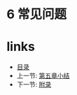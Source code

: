 # 6 常见问题

# links
  * [目录](<preface-目录.md>)
  * 上一节: [第五章小结](<05.7-小结.md>)
  * 下一节: [附录](<07.0-附录.md>)
